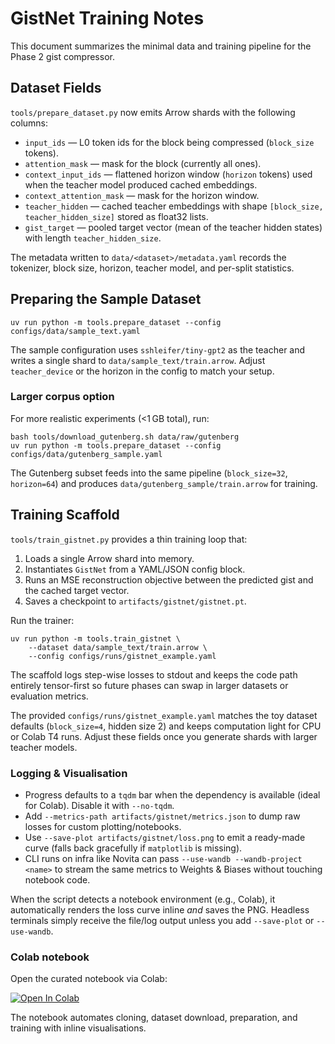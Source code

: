 # GistNet Training Notes

This document summarizes the minimal data and training pipeline for the Phase 2
gist compressor.

## Dataset Fields

`tools/prepare_dataset.py` now emits Arrow shards with the following columns:

- `input_ids` — L0 token ids for the block being compressed (`block_size` tokens).
- `attention_mask` — mask for the block (currently all ones).
- `context_input_ids` — flattened horizon window (`horizon` tokens) used when the
  teacher model produced cached embeddings.
- `context_attention_mask` — mask for the horizon window.
- `teacher_hidden` — cached teacher embeddings with shape
  `[block_size, teacher_hidden_size]` stored as float32 lists.
- `gist_target` — pooled target vector (mean of the teacher hidden states) with
  length `teacher_hidden_size`.

The metadata written to `data/<dataset>/metadata.yaml` records the tokenizer,
block size, horizon, teacher model, and per-split statistics.

## Preparing the Sample Dataset

```
uv run python -m tools.prepare_dataset --config configs/data/sample_text.yaml
```

The sample configuration uses `sshleifer/tiny-gpt2` as the teacher and writes a
single shard to `data/sample_text/train.arrow`. Adjust `teacher_device` or the
horizon in the config to match your setup.

### Larger corpus option

For more realistic experiments (<1 GB total), run:

```
bash tools/download_gutenberg.sh data/raw/gutenberg
uv run python -m tools.prepare_dataset --config configs/data/gutenberg_sample.yaml
```

The Gutenberg subset feeds into the same pipeline (`block_size=32`,
`horizon=64`) and produces `data/gutenberg_sample/train.arrow` for training.

## Training Scaffold

`tools/train_gistnet.py` provides a thin training loop that:

1. Loads a single Arrow shard into memory.
2. Instantiates `GistNet` from a YAML/JSON config block.
3. Runs an MSE reconstruction objective between the predicted gist and the cached
   target vector.
4. Saves a checkpoint to `artifacts/gistnet/gistnet.pt`.

Run the trainer:

```
uv run python -m tools.train_gistnet \
    --dataset data/sample_text/train.arrow \
    --config configs/runs/gistnet_example.yaml
```

The scaffold logs step-wise losses to stdout and keeps the code path entirely
tensor-first so future phases can swap in larger datasets or evaluation metrics.

The provided `configs/runs/gistnet_example.yaml` matches the toy dataset defaults
(`block_size=4`, hidden size 2) and keeps computation light for CPU or Colab T4
runs. Adjust these fields once you generate shards with larger teacher models.

### Logging & Visualisation

- Progress defaults to a `tqdm` bar when the dependency is available (ideal for
  Colab). Disable it with `--no-tqdm`.
- Add `--metrics-path artifacts/gistnet/metrics.json` to dump raw losses for
  custom plotting/notebooks.
- Use `--save-plot artifacts/gistnet/loss.png` to emit a ready-made curve (falls
  back gracefully if `matplotlib` is missing).
- CLI runs on infra like Novita can pass `--use-wandb --wandb-project <name>` to
  stream the same metrics to Weights & Biases without touching notebook code.

When the script detects a notebook environment (e.g., Colab), it automatically
renders the loss curve inline *and* saves the PNG. Headless terminals simply
receive the file/log output unless you add `--save-plot` or `--use-wandb`.

### Colab notebook

Open the curated notebook via Colab:

[![Open In Colab](https://colab.research.google.com/assets/colab-badge.svg)](https://colab.research.google.com/github/<your-org>/MegaContext/blob/main/notebooks/gistnet_demo.ipynb)

The notebook automates cloning, dataset download, preparation, and training with
inline visualisations.
